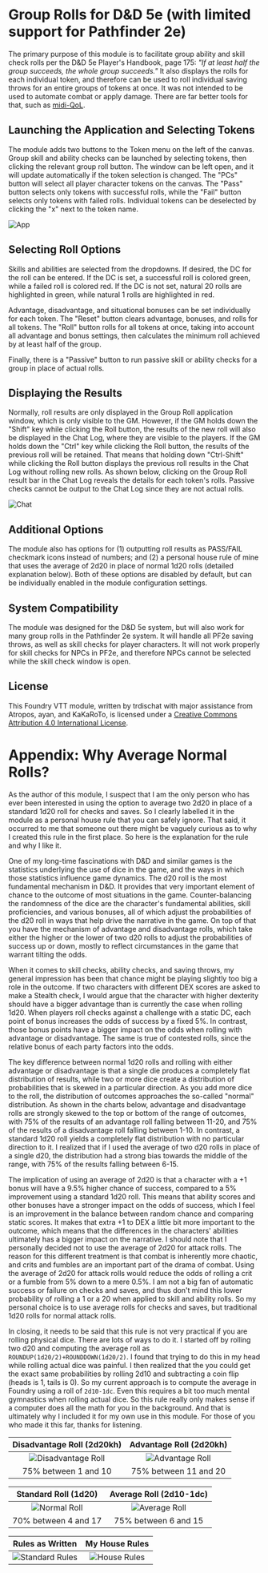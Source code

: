 # Group Rolls for D&D 5e (with limited support for Pathfinder 2e)
The primary purpose of this module is to facilitate group ability and skill check rolls per the D&D 5e Player's Handbook, page 175: *"If at least half the group succeeds, the whole group succeeds."*  It also displays the rolls for each individual token, and therefore can be used to roll individual saving throws for an entire groups of tokens at once. It was not intended to be used to automate combat or apply damage. There are far better tools for that, such as [midi-QoL](https://foundryvtt.com/packages/midi-qol).

## Launching the Application and Selecting Tokens

The module adds two buttons to the Token menu on the left of the canvas. Group skill and ability checks can be launched by selecting tokens, then clicking the relevant group roll button. The window can be left open, and it will update automatically if the token selection is changed.  The "PCs" button will select all player character tokens on the canvas.  The "Pass" button selects only tokens with successful rolls, while the "Fail" button selects only tokens with failed rolls.  Individual tokens can be deselected by clicking the "x" next to the token name.

![App](App.jpg)

## Selecting Roll Options

Skills and abilities are selected from the dropdowns.  If desired, the DC for the roll can be entered.  If the DC is set, a successful roll is colored green, while a failed roll is colored red.  If the DC is not set, natural 20 rolls are highlighted in green, while natural 1 rolls are highlighted in red.

Advantage, disadvantage, and situational bonuses can be set individually for each token.  The "Reset" button clears advantage, bonuses, and rolls for all tokens.  The "Roll" button rolls for all tokens at once, taking into account all advantage and bonus settings, then calculates the minimum roll achieved by at least half of the group.

Finally, there is a "Passive" button to run passive skill or ability checks for a group in place of actual rolls.  

## Displaying the Results

Normally, roll results are only displayed in the Group Roll application window, which is only visible to the GM.  However, if the GM holds down the "Shift" key while clicking the Roll button, the results of the new roll will also be displayed in the Chat Log, where they are visible to the players.  If the GM holds down the "Ctrl" key while clicking the Roll button, the results of the previous roll will be retained.  That means that holding down "Ctrl-Shift" while clicking the Roll button displays the previous roll results in the Chat Log without rolling new rolls.  As shown below, clicking on the Group Roll result bar in the Chat Log reveals the details for each token's rolls.  Passive checks cannot be output to the Chat Log since they are not actual rolls.

![Chat](Chat.jpg)

## Additional Options

The module also has options for (1) outputting roll results as PASS/FAIL checkmark icons instead of numbers; and (2) a personal house rule of mine that uses the average of 2d20 in place of normal 1d20 rolls (detailed explanation below).  Both of these options are disabled by default, but can be individually enabled in the module configuration settings.

## System Compatibility

The module was designed for the D&D 5e system, but will also work for many group rolls in the Pathfinder 2e system.  It will handle all PF2e saving throws, as well as skill checks for player characters.  It will not work properly for skill checks for NPCs in PF2e, and therefore NPCs cannot be selected while the skill check window is open.

## License
This Foundry VTT module, written by trdischat with major assistance from Atropos, ayan, and KaKaRoTo, is licensed under a [Creative Commons Attribution 4.0 International License](http://creativecommons.org/licenses/by/4.0/).

# Appendix: Why Average Normal Rolls?

As the author of this module, I suspect that I am the only person who has ever been interested in using the option to average two 2d20 in place of a standard 1d20 roll for checks and saves. So I clearly labelled it in the module as a personal house rule that you can safely ignore. That said, it occurred to me that someone out there might be vaguely curious as to why I created this rule in the first place. So here is the explanation for the rule and why I like it.

One of my long-time fascinations with D&D and similar games is the statistics underlying the use of dice in the game, and the ways in which those statistics influence game dynamics. The d20 roll is the most fundamental mechanism in D&D. It provides that very important element of chance to the outcome of most situations in the game. Counter-balancing the randomness of the dice are the character's fundamental abilities, skill proficiencies, and various bonuses, all of which adjust the probabilities of the d20 roll in ways that help drive the narrative in the game. On top of that you have the mechanism of advantage and disadvantage rolls, which take either the higher or the lower of two d20 rolls to adjust the probabilities of success up or down, mostly to reflect circumstances in the game that warrant tilting the odds.

When it comes to skill checks, ability checks, and saving throws, my general impression has been  that chance might be playing slightly too big a role in the outcome. If two characters with different DEX scores are asked to make a Stealth check, I would argue that the character with higher dexterity should have a bigger advantage than is currently the case when rolling 1d20. When players roll checks against a challenge with a static DC, each point of bonus increases the odds of success by a fixed 5%. In contrast, those bonus points have a bigger impact on the odds when rolling with advantage or disadvantage. The same is true of contested rolls, since the relative bonus of each party factors into the odds.

The key difference between normal 1d20 rolls and rolling with either advantage or disadvantage is that a single die produces a completely flat distribution of results, while two or more dice create a distribution of probabilities that is skewed in a particular direction. As you add more dice to the roll, the distribution of outcomes approaches the so-called "normal" distribution. As shown in the charts below, advantage and disadvantage rolls are strongly skewed to the top or bottom of the range of outcomes, with 75% of the results of an advantage roll falling between 11-20, and 75% of the results of a disadvantage roll falling between 1-10. In contrast, a standard 1d20 roll yields a completely flat distribution with no particular direction to it. I realized that if I used the average of two d20 rolls in place of a single d20, the distribution had a strong bias towards the middle of the range, with 75% of the results falling between 6-15.

The implication of using an average of 2d20 is that a character with a +1 bonus will have a 9.5% higher chance of success, compared to a 5% improvement using a standard 1d20 roll. This means that ability scores and other bonuses have a stronger impact on the odds of success, which I feel is an improvement in the balance between random chance and comparing static scores. It makes that extra +1 to DEX a little bit more important to the outcome, which means that the differences in the characters' abilities ultimately has a bigger impact on the narrative. I should note that I personally decided not to use the average of 2d20 for attack rolls. The reason for this different treatment is that combat is inherently more chaotic, and crits and fumbles are an important part of the drama of combat. Using the average of 2d20 for attack rolls would reduce the odds of rolling a crit or a fumble from 5% down to a mere 0.5%. I am not a big fan of automatic success or failure on checks and saves, and thus don't mind this lower probability of rolling a 1 or a 20 when applied to skill and ability rolls.  So my personal choice is to use average rolls for checks and saves, but traditional 1d20 rolls for normal attack rolls.

In closing, it needs to be said that this rule is not very practical if you are rolling physical dice. There are lots of ways to do it. I started off by rolling two d20 and computing the average roll as `ROUNDUP(1d20/2)+ROUNDDOWN(1d20/2)`. I found that trying to do this in my head while rolling actual dice was painful. I then realized that the you could get the exact same probabilities by rolling 2d10 and subtracting a coin flip (heads is 1, tails is 0). So my current approach is to compute the average in Foundry using a roll of `2d10-1dc`.  Even this requires a bit too much mental gymnastics when rolling actual dice. So this rule really only makes sense if a computer does all the math for you in the background. And that is ultimately why I included it for my own use in this module. For those of you who made it this far, thanks for listening.

|Disadvantage Roll (2d20kh)|Advantage Roll (2d20kh)|
|:----:|:----:|
|![Disadvantage Roll](Roll_Disadvantage.jpg)|![Advantage Roll](Roll_Advantage.jpg)|
|75% between 1 and 10|75% between 11 and 20|

|Standard Roll (1d20)|Average Roll (2d10-1dc)|
|:----:|:----:|
|![Normal Roll](Roll_Normal.jpg)|![Average Roll](Roll_Average.jpg)|
|70% between 4 and 17|75% between 6 and 15|

|Rules as Written|My House Rules|
|:----:|:----:|
|![Standard Rules](Rolls_Standard.jpg)|![House Rules](Rolls_House.jpg)|
